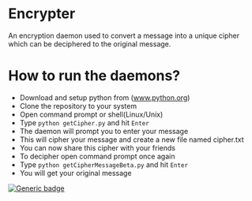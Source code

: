 # Encrypter
An encryption daemon used to convert a message into a unique cipher which can be deciphered to the original message.

# How to run the daemons?
* Download and setup python from (www.python.org)
* Clone the repository to your system
* Open command prompt or shell(Linux/Unix)
* Type `python getCipher.py` and hit `Enter`
* The daemon will prompt you to enter your message
* This will cipher your message and create a new file named cipher.txt
* You can now share this cipher with your friends
* To decipher open command prompt once again 
* Type `python getCipherMessageBeta.py` and hit `Enter`
* You will get your original message 

[![Generic badge](https://img.shields.io/badge/Release-v1.0.0-<COLOR>.svg)](https://shields.io/)